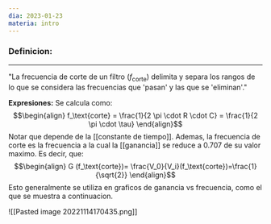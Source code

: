 ```yaml
---
dia: 2023-01-23
materia: intro
---
```

### **Definicion:**
---
"La frecuencia de corte de un filtro ($f_\text{corte}$) delimita y separa los rangos de lo que se considera las frecuencias que 'pasan' y las que se 'eliminan'."

**Expresiones:**
Se calcula como:
$$\begin{align}
f_\text{corte} = \frac{1}{2 \pi \cdot R \cdot C} = \frac{1}{2 \pi \cdot \tau} 
\end{align}$$
Notar que depende de la [[constante de tiempo]].
Ademas, la frecuencia de corte es la frecuencia a la cual la [[ganancia]] se reduce a 0.707 de su valor maximo.
Es decir, que:
$$\begin{align}
G (f_\text{corte})= \frac{V_0}{V_i}(f_\text{corte})=\frac{1}{\sqrt{2}}
\end{align}$$
Esto generalmente se utiliza en graficos de ganancia vs frecuencia, como el que se muestra a continuacion.

![[Pasted image 20221114170435.png]]


